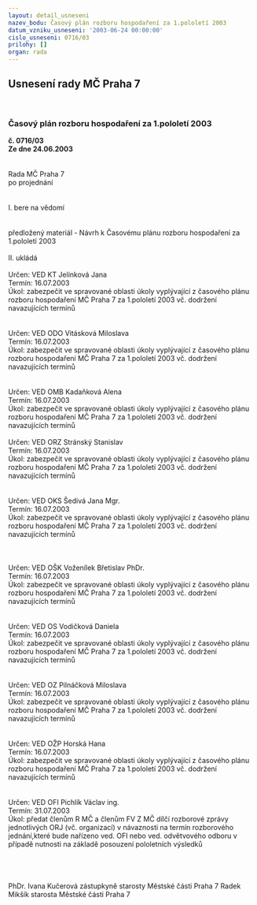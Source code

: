 ```yaml
---
layout: detail_usneseni
nazev_bodu: Časový plán rozboru hospodaření za 1.pololetí 2003
datum_vzniku_usneseni: '2003-06-24 00:00:00'
cislo_usneseni: 0716/03
prilohy: []
organ: rada
---
```

<div id="ucUsn_pList" class="usn">
	<span><h2>Usnesení rady MČ Praha 7 </h2>
<br></span><div class="standBody">
<span><h3>Časový plán rozboru hospodaření za 1.pololetí 2003</h3></span><div class="center">
		<strong>č. 0716/03</strong><br>
	</div>
<div class="center">
		<strong>Ze dne 24.06.2003</strong><br><br>
	</div>
<br>Rada MČ Praha 7<br>po projednání<br><br><br>I.	bere na vědomí<br><br> <br>předložený materiál - Návrh k Časovému plánu rozboru hospodaření za 1.pololetí 2003<br><br>II.	ukládá <br><br>Určen:	VED KT Jelínková Jana<br>Termín: 16.07.2003<br>Úkol:	zabezpečit ve spravované oblasti úkoly vyplývající z časového plánu rozboru hospodaření MČ Praha 7 za 1.pololetí 2003 vč. dodržení navazujících termínů<br> <br><br>Určen:	VED ODO Vitásková Miloslava<br>Termín: 16.07.2003<br>Úkol:	zabezpečit ve spravované oblasti úkoly vyplývající z časového plánu rozboru hospodaření MČ Praha 7 za 1.pololetí 2003 vč. dodržení navazujících termínů<br> <br> <br>Určen:	VED OMB Kadaňková Alena<br>Termín: 16.07.2003<br>Úkol:	zabezpečit ve spravované oblasti úkoly vyplývající z časového plánu rozboru hospodaření MČ Praha 7 za 1.pololetí 2003 vč. dodržení navazujících termínů<br> <br>Určen:	VED ORZ  Stránský Stanislav<br>Termín: 16.07.2003<br>Úkol:	zabezpečit ve spravované oblasti úkoly vyplývající z časového plánu rozboru hospodaření MČ Praha 7 za 1.pololetí 2003 vč. dodržení navazujících termínů<br> <br><br>Určen:	VED OKS Šedivá Jana Mgr.<br>Termín: 16.07.2003<br>Úkol:	zabezpečit ve spravované oblasti úkoly vyplývající z časového plánu rozboru hospodaření MČ Praha 7 za 1.pololetí 2003 vč. dodržení navazujících termínů<br> <br><br><br>Určen:	VED OŠK Voženílek Břetislav PhDr.<br>Termín: 16.07.2003<br>Úkol:	zabezpečit ve spravované oblasti úkoly vyplývající z časového plánu rozboru hospodaření MČ Praha 7 za 1.pololetí 2003 vč. dodržení navazujících termínů<br> <br> <br>Určen:	VED OS Vodičková Daniela<br>Termín: 16.07.2003<br>Úkol:	zabezpečit ve spravované oblasti úkoly vyplývající z časového plánu rozboru hospodaření MČ Praha 7 za 1.pololetí 2003 vč. dodržení navazujících termínů<br> <br> <br>Určen:	VED OZ Pilnáčková Miloslava<br>Termín: 16.07.2003<br>Úkol:	zabezpečit ve spravované oblasti úkoly vyplývající z časového plánu rozboru hospodaření MČ Praha 7 za 1.pololetí 2003 vč. dodržení navazujících termínů<br> <br> <br>Určen:	VED OŽP Horská Hana<br>Termín: 16.07.2003<br>Úkol:	zabezpečit ve spravované oblasti úkoly vyplývající z časového plánu rozboru hospodaření MČ Praha 7 za 1.pololetí 2003 vč. dodržení navazujících termínů<br> <br> <br>Určen:	VED OFI Pichlík Václav ing.<br>Termín: 31.07.2003<br>Úkol:	předat členům R MČ a členům FV Z MČ dílčí rozborové zprávy jednotlivých ORJ (vč. organizací) v návaznosti na termín rozborového jednání,které bude nařízeno ved. OFI nebo ved. odvětvového odboru v případě nutnosti na základě posouzení pololetních výsledků<br> <br><br> <br>	<br>PhDr. Ivana Kučerová zástupkyně starosty Městské části Praha 7	 Radek Mikšík starosta Městské části Praha 7<br>	<br><br>
</div>
</div>